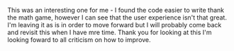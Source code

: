 This was an interesting one for me - I found the code easier to write thank the math game, however I can see that the user experience isn't that great.  I'm leaving it as is in order to move forward but I will probably come back and revisit this when I have mre time.
Thank you for looking at this I'm looking foward to all criticism on how to improve.

